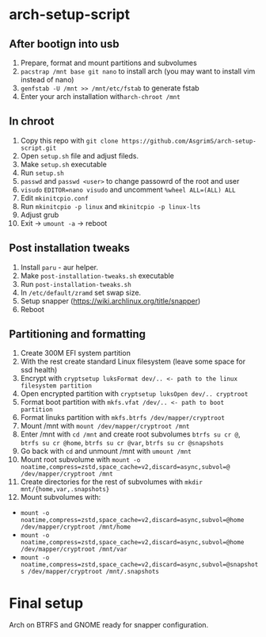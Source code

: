 # arch-setup-script

## After bootign into usb
1. Prepare, format and mount partitions and subvolumes
2. `pacstrap /mnt base git nano` to install arch (you may want to install vim instead of nano)
3. `genfstab -U /mnt >> /mnt/etc/fstab` to generate fstab
4. Enter your arch installation with`arch-chroot /mnt`

## In chroot
1. Copy this repo with `git clone https://github.com/AsgrimS/arch-setup-script.git`
2. Open `setup.sh` file and adjust fileds.
3. Make `setup.sh` executable
4. Run `setup.sh`
5. `passwd` and `passwd <user>` to change passowrd of the root and user
6. `visudo` `EDITOR=nano visudo` and uncomment `%wheel ALL=(ALL) ALL`
7. Edit `mkinitcpio.conf`
8. Run `mkinitcpio -p linux` and `mkinitcpio -p linux-lts` 
9. Adjust grub
10. Exit -> `umount -a` -> reboot

## Post installation tweaks
1. Install `paru` - aur helper.
2. Make `post-installation-tweaks.sh` executable
3. Run `post-installation-tweaks.sh`
4. In `/etc/default/zramd` set swap size.
5. Setup snapper (https://wiki.archlinux.org/title/snapper)
5. Reboot

## Partitioning and formatting
1. Create 300M EFI system partition
2. With the rest create standard Linux filesystem (leave some space for ssd health)
3. Encrypt with `cryptsetup luksFormat dev/.. <- path to the linux filesystem partition`
4. Open encrypted partition with `cryptsetup luksOpen dev/.. cryptroot`
5. Format boot partition with `mkfs.vfat /dev/.. <- path to boot partition`
6. Format linuks partition with `mkfs.btrfs /dev/mapper/cryptroot`
7. Mount /mnt with `mount /dev/mapper/cryptroot /mnt`
8. Enter /mnt with `cd /mnt` and create root subvolumes `btrfs su cr @`, `btrfs su cr @home`, `btrfs su cr @var`, `btrfs su cr @snapshots`
9. Go back with `cd` and unmount /mnt with `umount /mnt`
10. Mount root subvolume with `mount -o noatime,compress=zstd,space_cache=v2,discard=async,subvol=@ /dev/mapper/cryptroot /mnt`
11. Create directories for the rest of subvolumes with `mkdir mnt/{home,var,.snapshots}`
12. Mount subvolumes with:
 - `mount -o noatime,compress=zstd,space_cache=v2,discard=async,subvol=@home /dev/mapper/cryptroot /mnt/home`
 - `mount -o noatime,compress=zstd,space_cache=v2,discard=async,subvol=@home /dev/mapper/cryptroot /mnt/var`
 - `mount -o noatime,compress=zstd,space_cache=v2,discard=async,subvol=@snapshots /dev/mapper/cryptroot /mnt/.snapshots`

# Final setup
Arch on BTRFS and GNOME ready for snapper configuration.
